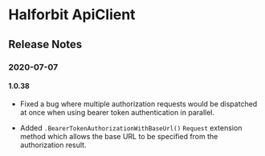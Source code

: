 ﻿# Halforbit ApiClient

## Release Notes

### 2020-07-07

#### 1.0.38

- Fixed a bug where multiple authorization requests would be dispatched at once when using bearer token authentication in parallel.

- Added `.BearerTokenAuthorizationWithBaseUrl()` `Request` extension method which allows the base URL to be specified from the authorization result.